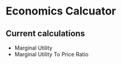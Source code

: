 # Economics Calcuator

## Current calculations
* Marginal Utility
* Marginal Utility To Price Ratio



